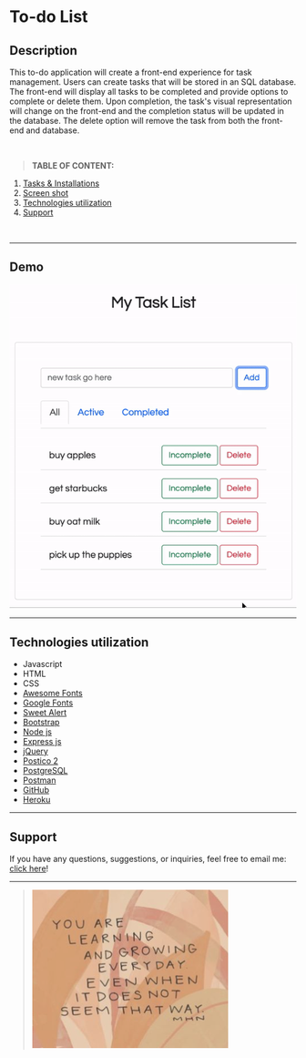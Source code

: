 # To-do List

## Description

This to-do application will create a front-end experience for task management. Users can create tasks that will be stored in an SQL database. The front-end will display all tasks to be completed and provide options to complete or delete them. Upon completion, the task's visual representation will change on the front-end and the completion status will be updated in the database. The delete option will remove the task from both the front-end and database.

</br>

>**TABLE OF CONTENT:**
1. [Tasks & Installations](/todo.md)
1. [Screen shot](#screen-shot)
1. [Technologies utilization](#technologies-utilization) 
1. [Support](#support)

</br>

----
## Demo

![To-do application demo](/server/public/images/screenshot.gif)


----
## Technologies utilization 

* Javascript
* HTML
* CSS
* [Awesome Fonts](https://fontawesome.com/)
* [Google Fonts](https://fonts.google.com/)
* [Sweet Alert](https://sweetalert.js.org/guides/)
* [Bootstrap](https://getbootstrap.com/)
* [Node js](https://nodejs.org/en/about/)
* [Express js](https://expressjs.com/)
* [jQuery](https://jquery.com/)
* [Postico 2](https://eggerapps.at/postico2/)
* [PostgreSQL](https://www.postgresql.org/)
* [Postman](https://www.postman.com/)
* [GitHub](https://github.com/xaihang/) 
* [Heroku](https://www.heroku.com/about) 

---
## Support
If you have any questions, suggestions, or inquiries, feel free to email me: [click here](mailto:xaihang12@gmail.com?subject=[GitHub]%20Supoort%20Question%20Inquries)! 

---

> ![Quote of the week](./server/public/images/quote.png)